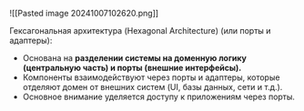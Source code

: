 ![[Pasted image 20241007102620.png]]

Гексагональная архитектура (Hexagonal Architecture) (или порты и адаптеры):
- Основана на **разделении системы на доменную логику (центральную часть) и порты (внешние интерфейсы).**
- Компоненты взаимодействуют через порты и адаптеры, которые отделяют домен от внешних систем (UI, базы данных, сети и т.д.).
- Основное внимание уделяется доступу к приложениям через порты.